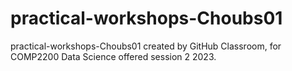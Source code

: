 # practical-workshops-Choubs01
practical-workshops-Choubs01 created by GitHub Classroom, for COMP2200 Data Science offered session 2 2023.
